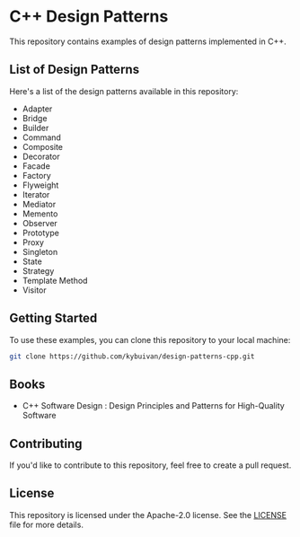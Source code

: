 # C++ Design Patterns
This repository contains examples of design patterns implemented in C++.

## List of Design Patterns
Here's a list of the design patterns available in this repository:

- Adapter
- Bridge
- Builder
- Command
- Composite
- Decorator
- Facade
- Factory
- Flyweight
- Iterator
- Mediator
- Memento
- Observer
- Prototype
- Proxy
- Singleton
- State
- Strategy
- Template Method
- Visitor

## Getting Started
To use these examples, you can clone this repository to your local machine:

```bash
git clone https://github.com/kybuivan/design-patterns-cpp.git
```

## Books
- C++ Software Design : Design Principles and Patterns for High-Quality Software

## Contributing
If you'd like to contribute to this repository, feel free to create a pull request.

## License
This repository is licensed under the Apache-2.0 license. See the [LICENSE](https://github.com/kybuivan/design-patterns-cpp/blob/main/LICENSE) file for more details.
